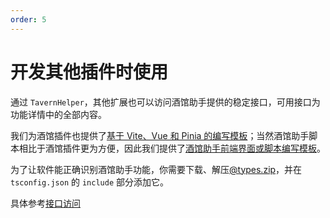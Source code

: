 ```yaml
---
order: 5
---
```


# 开发其他插件时使用

通过 `TavernHelper`，其他扩展也可以访问酒馆助手提供的稳定接口，可用接口为功能详情中的全部内容。

我们为酒馆插件也提供了[基于 Vite、Vue 和 Pinia 的编写模板](http://github.com/StageDog/tavern_extension_template)；当然酒馆助手脚本相比于酒馆插件更为方便，因此我们提供了[酒馆助手前端界面或脚本编写模板](https://github.com/StageDog/tavern_helper_template)。

为了让软件能正确识别酒馆助手功能，你需要下载、解压[@types.zip](https://gitlab.com/novi028/JS-Slash-Runner/-/raw/main/dist/@types.zip?ref_type=heads&inline=false)，并在 `tsconfig.json` 的 `include` 部分添加它。

具体参考[接口访问](/guide/功能详情/接口访问.md#tavernhelper)
